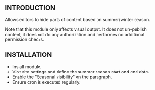 INTRODUCTION
------------
Allows editors to hide parts of content based on summer/winter season.

Note that this module only affects visual output. It does not un-publish content, it does not
do any authorization and performes no additional permission checks.

INSTALLATION
------------

* Install module.
* Visit site settings and define the summer season start and end date.
* Enable the "Seasonal visibility" on the paragraph.
* Ensure cron is executed regularly.

